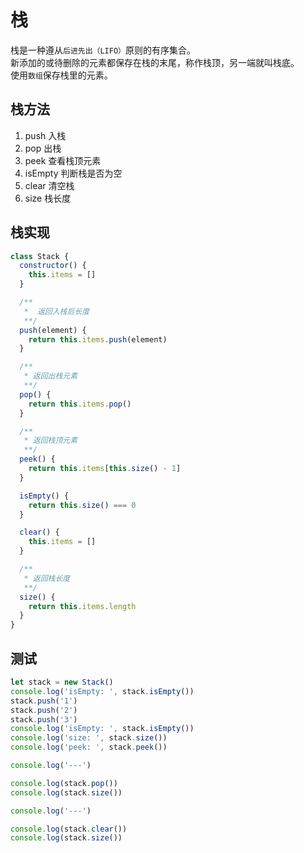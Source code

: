 # 栈
栈是一种遵从`后进先出（LIFO）`原则的有序集合。  
新添加的或待删除的元素都保存在栈的末尾，称作栈顶，另一端就叫栈底。  
使用`数组`保存栈里的元素。  

## 栈方法
1. push   入栈
2. pop    出栈
3. peek   查看栈顶元素
4. isEmpty  判断栈是否为空
5. clear  清空栈
6. size   栈长度

## 栈实现
```js
class Stack {
  constructor() {
    this.items = []
  }

  /**
   *  返回入栈后长度 
   **/
  push(element) {
    return this.items.push(element)
  }

  /**
   * 返回出栈元素
   **/
  pop() {
    return this.items.pop()
  }

  /**
   * 返回栈顶元素
   **/
  peek() {
    return this.items[this.size() - 1]
  }

  isEmpty() {
    return this.size() === 0
  }

  clear() {
    this.items = []
  }

  /**
   * 返回栈长度
   **/
  size() {
    return this.items.length
  }
}
```

## 测试
```js
let stack = new Stack()
console.log('isEmpty: ', stack.isEmpty())
stack.push('1')
stack.push('2')
stack.push('3')
console.log('isEmpty: ', stack.isEmpty())
console.log('size: ', stack.size())
console.log('peek: ', stack.peek())

console.log('---')

console.log(stack.pop())
console.log(stack.size())

console.log('---')

console.log(stack.clear())
console.log(stack.size())
```